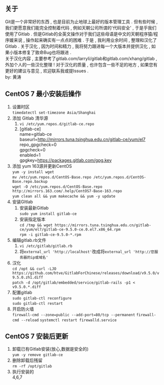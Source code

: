 关于  
----------------------
Git是一个非常好的东西 , 也是目前为止地球上最好的版本管理工具 . 但有些时候 , 我们更愿意我们能完全控制着代码 , 例如天朝公司所谓的'代码安全' , 于是乎我们使用了Gitlab . 但是Gitlab的全英文操作对于我们这些母语是中文的天朝程序猿/程序媛来说 , 操作起来确实有一点点的困难 . 于是 , 我利用业余时间 , 整理和汉化了Gitlab . 关于汉化 , 因为时间和精力 , 我将努力跟进每一个大版本并提供汉化 , 如果小版本修复了致命Bug也将跟进 .  
关于汉化内容 , 主要参考了gitlab.com/larryli/gitlab和gitlab.com/xhang/gitlab , 外加个人的一些汉化整理 ! 对于汉化的质量 , 也许包含一些不足的地方 , 如果您有更好的建议与意见 , 欢迎联系我或提Issues .  
by: 黄涛

CentOS 7 最小安装后操作  
----------------------
1. 设置时区  
  `timedatectl set-timezone Asia/Shanghai`
2. 添加 Gitlab 清华源
   1. `vi /etc/yum.repos.d/gitlab-ce.repo`
   2. [gitlab-ce]  
	  name=gitlab-ce  
	  baseurl=http://mirrors.tuna.tsinghua.edu.cn/gitlab-ce/yum/el7  
	  repo_gpgcheck=0  
	  gpgcheck=0  
	  enabled=1  
	  gpgkey=https://packages.gitlab.com/gpg.key
3. 添加 yum 163源并更新CentOS  
    `yum -y install wget`  
	`mv /etc/yum.repos.d/CentOS-Base.repo /etc/yum.repos.d/CentOS-Base.repo.backup`  
	`wget -O /etc/yum.repos.d/CentOS-Base.repo http://mirrors.163.com/.help/CentOS7-Base-163.repo`  
	`yum clean all && yum makecache && yum -y update`  
4. 安装GItlab
	1. 安装最新Gitlab  
		`sudo yum install gitlab-ce`
	2. 安装指定版本  
		`cd /tmp && wget https://mirrors.tuna.tsinghua.edu.cn/gitlab-ce/yum/el7/gitlab-ce-9.5.0-ce.0.el7.x86_64.rpm`  
		`rpm -i gitlab-ce-9.5.0-*.rpm`  
5. 编辑gitlab.rb文件  
	1. `vi /etc/gitlab/gitlab.rb`
	2. 将`external_url 'http://localhost'`改成将`external_url 'http://您服务器的ip或域名'`
6. 汉化  
	`cd /opt && curl -LJO https://github.com/htve/GitlabForChinese/releases/download/v9.5.0/v9.5.0.zh1.diff`  
	`patch -d /opt/gitlab/embedded/service/gitlab-rails -p1 < v9.5.0.*.diff`
7. 配置gitlab  
	`sudo gitlab-ctl reconfigure`  
	`sudo gitlab-ctl restart`  
8. 开启防火墙  
    `firewall-cmd --zone=public --add-port=80/tcp --permanent`
    `firewall-cmd --reload`
    `systemctl restart firewalld.service` 

CentOS 7 安装后更新  
----------------------
1. 卸载已有Gitlab安装(放心,数据是安全的)  
	`yum -y remove gitlab-ce`  
2. 删除卸载后残留  
	`rm -rf /opt/gitlab`  
3. 执行安装的  
	4,6,7
